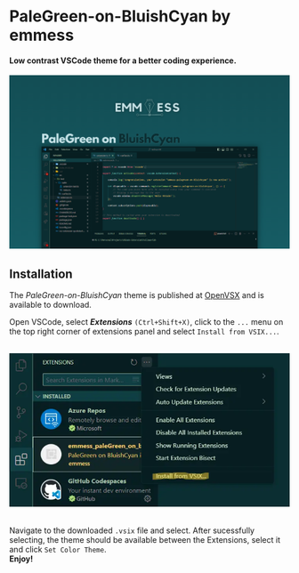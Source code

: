 # PaleGreen-on-BluishCyan by emmess

#### Low contrast VSCode theme for a better coding experience.

![Screenshot](https://raw.githubusercontent.com/mihocsaszilard/emmess-palegreen-on-bluishcyan/master/assets/banner2.png)

## Installation 
The *PaleGreen-on-BluishCyan* theme is published at [OpenVSX](https://open-vsx.org/extension/emmess/emmess-palegreen-on-bluishcyan) and is available to download.

Open VSCode, select ***Extensions*** `(Ctrl+Shift+X)`, click to the `...` menu on the top right corner of extensions panel and select `Install from VSIX...`. <br><br>

<p align="center">
  <a href="https://github.com/mihocsaszilard/emmess-palegreen-on-bluishcyan/blob/master/assets/install.webp" target="_BLANK">
    <img alt="Install" src="https://github.com/mihocsaszilard/emmess-palegreen-on-bluishcyan/blob/master/assets/install.webp">
  </a>
</p>

<br>
Navigate to the downloaded <code>.vsix</code> file and select. After sucessfully selecting, the theme should be available between the Extensions, select it and click <code>Set Color Theme</code>.
<br>
<b>Enjoy!</b>
